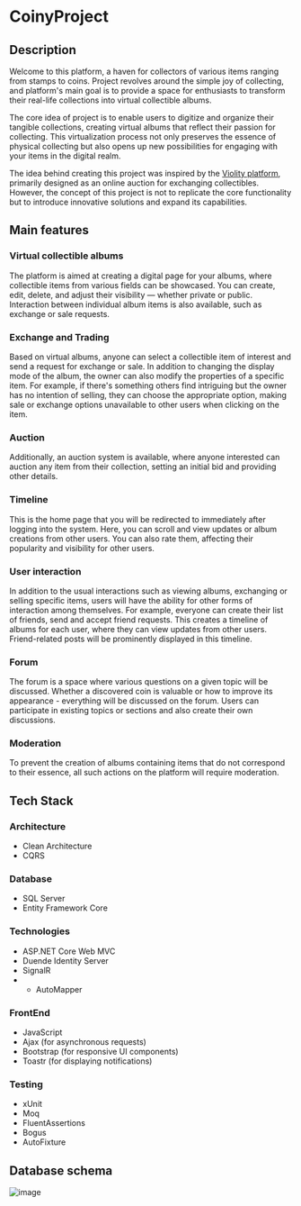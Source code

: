 # CoinyProject

## Description

Welcome to this platform, a haven for collectors of various items ranging from stamps to coins. Project revolves around the simple joy of collecting, and platform's main goal is to provide a space for enthusiasts to transform their real-life collections into virtual collectible albums.

The core idea of project is to enable users to digitize and organize their tangible collections, creating virtual albums that reflect their passion for collecting. This virtualization process not only preserves the essence of physical collecting but also opens up new possibilities for engaging with your items in the digital realm.

The idea behind creating this project was inspired by the [Violity platform](https://violity.com/ua), primarily designed as an online auction for exchanging collectibles. However, the concept of this project is not to replicate the core functionality but to introduce innovative solutions and expand its capabilities.

## Main features

### Virtual collectible albums

The platform is aimed at creating a digital page for your albums, where collectible items from various fields can be showcased. You can create, edit, delete, and adjust their visibility — whether private or public. Interaction between individual album items is also available, such as exchange or sale requests.

### Exchange and Trading

Based on virtual albums, anyone can select a collectible item of interest and send a request for exchange or sale. In addition to changing the display mode of the album, the owner can also modify the properties of a specific item. For example, if there's something others find intriguing but the owner has no intention of selling, they can choose the appropriate option, making sale or exchange options unavailable to other users when clicking on the item.

### Auction

Additionally, an auction system is available, where anyone interested can auction any item from their collection, setting an initial bid and providing other details.

### Timeline

This is the home page that you will be redirected to immediately after logging into the system. Here, you can scroll and view updates or album creations from other users. You can also rate them, affecting their popularity and visibility for other users.

### User interaction

In addition to the usual interactions such as viewing albums, exchanging or selling specific items, users will have the ability for other forms of interaction among themselves. For example, everyone can create their list of friends, send and accept friend requests. This creates a timeline of albums for each user, where they can view updates from other users. Friend-related posts will be prominently displayed in this timeline.

### Forum

The forum is a space where various questions on a given topic will be discussed. Whether a discovered coin is valuable or how to improve its appearance - everything will be discussed on the forum. Users can participate in existing topics or sections and also create their own discussions.

### Moderation

To prevent the creation of albums containing items that do not correspond to their essence, all such actions on the platform will require moderation.

## Tech Stack

### Architecture

- Clean Architecture
- СQRS

### Database

- SQL Server
- Entity Framework Core

### Technologies

- ASP.NET Core Web MVC
- Duende Identity Server
- SignalR
- - AutoMapper

### FrontEnd
- JavaScript
- Ajax (for asynchronous requests)
- Bootstrap (for responsive UI components)
- Toastr (for displaying notifications)

### Testing

- xUnit 
- Moq
- FluentAssertions
- Bogus
- AutoFixture
## Database schema

![image](https://github.com/HlibPavlyk/CoinyProject/assets/135625402/63d1c614-19ea-494d-ab01-2180899c5e7c)

